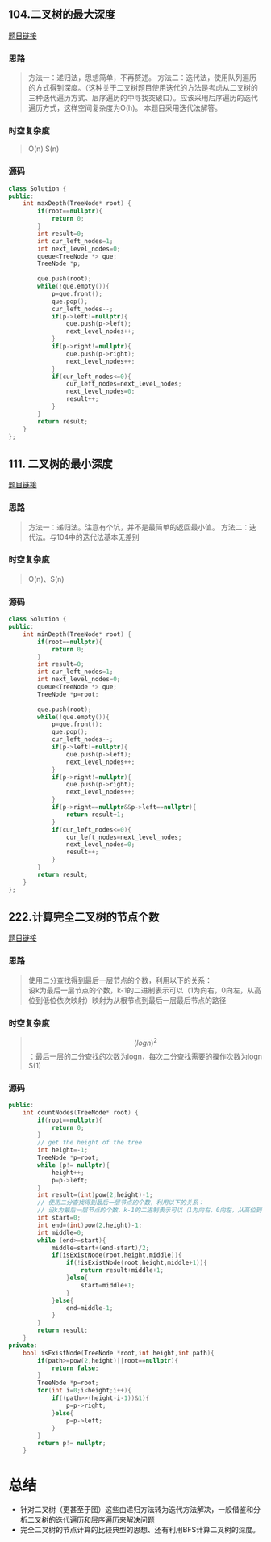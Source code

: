 ## 104.二叉树的最大深度

[题目链接](https://leetcode.cn/problems/maximum-depth-of-binary-tree/description/)
### 思路
> 方法一：递归法，思想简单，不再赘述。
> 方法二：迭代法，使用队列遍历的方式得到深度。（这种关于二叉树题目使用迭代的方法是考虑从二叉树的三种迭代遍历方式、层序遍历的中寻找突破口）。应该采用后序遍历的迭代遍历方式，这样空间复杂度为O(h)。
> 本题目采用迭代法解答。

### 时空复杂度
> O(n)
> S(n)

### 源码
```C++
class Solution {  
public:  
    int maxDepth(TreeNode* root) {  
        if(root==nullptr){  
            return 0;  
        }  
        int result=0;  
        int cur_left_nodes=1;  
        int next_level_nodes=0;  
        queue<TreeNode *> que;  
        TreeNode *p;  
  
        que.push(root);  
        while(!que.empty()){  
            p=que.front();  
            que.pop();  
            cur_left_nodes--;  
            if(p->left!=nullptr){  
                que.push(p->left);  
                next_level_nodes++;  
            }  
            if(p->right!=nullptr){  
                que.push(p->right);  
                next_level_nodes++;  
            }  
            if(cur_left_nodes<=0){  
                cur_left_nodes=next_level_nodes;  
                next_level_nodes=0;  
                result++;  
            }  
        }  
        return result;  
    }  
};
```

## 111. 二叉树的最小深度

[题目链接](https://leetcode.cn/problems/minimum-depth-of-binary-tree/description/)
### 思路
> 方法一：递归法。注意有个坑，并不是最简单的返回最小值。
> 方法二：迭代法。与104中的迭代法基本无差别

### 时空复杂度
> O(n)、S(n)

### 源码
```C++
class Solution {  
public:  
    int minDepth(TreeNode* root) {  
        if(root==nullptr){  
            return 0;  
        }  
        int result=0;  
        int cur_left_nodes=1;  
        int next_level_nodes=0;  
        queue<TreeNode *> que;  
        TreeNode *p=root;  
  
        que.push(root);  
        while(!que.empty()){  
            p=que.front();  
            que.pop();  
            cur_left_nodes--;  
            if(p->left!=nullptr){  
                que.push(p->left);  
                next_level_nodes++;  
            }  
            if(p->right!=nullptr){  
                que.push(p->right);  
                next_level_nodes++;  
            }  
            if(p->right==nullptr&&p->left==nullptr){  
                return result+1;  
            }  
            if(cur_left_nodes<=0){  
                cur_left_nodes=next_level_nodes;  
                next_level_nodes=0;  
                result++;  
            }  
        }  
        return result;  
    }  
};
```

## 222.计算完全二叉树的节点个数

[题目链接](https://leetcode.cn/problems/count-complete-tree-nodes/description/)

### 思路
> 使用二分查找得到最后一层节点的个数，利用以下的关系：  
> 设k为最后一层节点的个数，k-1的二进制表示可以（1为向右，0向左，从高位到低位依次映射）映射为从根节点到最后一层最后节点的路径

### 时空复杂度
> $$(logn)^2$$：最后一层的二分查找的次数为logn，每次二分查找需要的操作次数为logn
> S(1)

### 源码
```C++
public:  
    int countNodes(TreeNode* root) {  
        if(root==nullptr){  
            return 0;  
        }  
        // get the height of the tree  
        int height=-1;  
        TreeNode *p=root;  
        while (p!= nullptr){  
            height++;  
            p=p->left;  
        }  
        int result=(int)pow(2,height)-1;  
        // 使用二分查找得到最后一层节点的个数，利用以下的关系：  
        // 设k为最后一层节点的个数，k-1的二进制表示可以（1为向右，0向左，从高位到低位依次映射）映射为从根节点到最后一层最后节点的路径  
        int start=0;  
        int end=(int)pow(2,height)-1;  
        int middle=0;  
        while (end>=start){  
            middle=start+(end-start)/2;  
            if(isExistNode(root,height,middle)){  
                if(!isExistNode(root,height,middle+1)){  
                    return result+middle+1;  
                }else{  
                    start=middle+1;  
                }  
            }else{  
                end=middle-1;  
            }  
        }  
        return result;  
    }  
private:  
    bool isExistNode(TreeNode *root,int height,int path){  
        if(path>=pow(2,height)||root==nullptr){  
            return false;  
        }  
        TreeNode *p=root;  
        for(int i=0;i<height;i++){  
            if((path>>(height-i-1))&1){  
                p=p->right;  
            }else{  
                p=p->left;  
            }  
        }  
        return p!= nullptr;  
    }

```

# 总结
* 针对二叉树（更甚至于图）这些由递归方法转为迭代方法解决，一般借鉴和分析二叉树的迭代遍历和层序遍历来解决问题
* 完全二叉树的节点计算的比较典型的思想、还有利用BFS计算二叉树的深度。